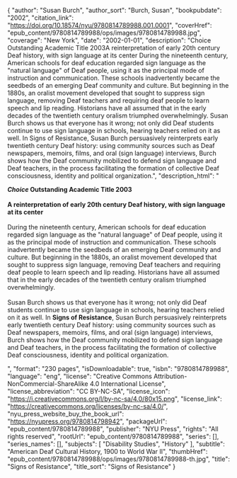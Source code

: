 {
  "author": "Susan Burch",
  "author_sort": "Burch, Susan",
  "bookpubdate": "2002",
  "citation_link": "https://doi.org/10.18574/nyu/9780814789988.001.0001",
  "coverHref": "epub_content/9780814789988/ops/images/9780814789988.jpg",
  "coverage": "New York",
  "date": "2002-01-01",
  "description": "Choice Outstanding Academic Title 2003A reinterpretation of early 20th century Deaf history, with sign language at its center  During the nineteenth century, American schools for deaf education regarded sign language as the \"natural language\" of Deaf people, using it as the principal mode of instruction and communication.  These schools inadvertently became the seedbeds of an emerging Deaf community and culture.  But beginning in the 1880s, an oralist movement developed that sought to suppress sign language, removing Deaf teachers and requiring deaf people to learn speech and lip reading.  Historians have all assumed that in the early decades of the twentieth century oralism triumphed overwhelmingly. Susan Burch shows us that everyone has it wrong; not only did Deaf students continue to use sign language in schools, hearing teachers relied on it as well. In Signs of Resistance, Susan Burch persuasively reinterprets early twentieth century Deaf history: using community sources such as Deaf newspapers, memoirs, films, and oral (sign language) interviews, Burch shows how the Deaf community mobilized to defend sign language and Deaf teachers, in the process facilitating the formation of collective Deaf consciousness, identity and political organization.",
  "description_html": "<p><b><i>Choice</i> Outstanding Academic Title 2003</b><br><br><b>A reinterpretation of early 20th century Deaf history, with sign language at its center</b><br><br>  During the nineteenth century, American schools for deaf education regarded sign language as the \"natural language\" of Deaf people, using it as the principal mode of instruction and communication.  These schools inadvertently became the seedbeds of an emerging Deaf community and culture.  But beginning in the 1880s, an oralist movement developed that sought to suppress sign language, removing Deaf teachers and requiring deaf people to learn speech and lip reading.  Historians have all assumed that in the early decades of the twentieth century oralism triumphed overwhelmingly.<br><br> Susan Burch shows us that everyone has it wrong; not only did Deaf students continue to use sign language in schools, hearing teachers relied on it as well. In <b>Signs of Resistance</b>, Susan Burch persuasively reinterprets early twentieth century Deaf history: using community sources such as Deaf newspapers, memoirs, films, and oral (sign language) interviews, Burch shows how the Deaf community mobilized to defend sign language and Deaf teachers, in the process facilitating the formation of collective Deaf consciousness, identity and political organization.</p>",
  "format": "230 pages",
  "isDownloadable": true,
  "isbn": "9780814789988",
  "language": "eng",
  "license": "Creative Commons Attribution-NonCommercial-ShareAlike 4.0 International License",
  "license_abbreviation": "CC BY-NC-SA",
  "license_icon": "https://i.creativecommons.org/l/by-nc-sa/4.0/80x15.png",
  "license_link": "https://creativecommons.org/licenses/by-nc-sa/4.0/",
  "nyu_press_website_buy_the_book_url": "https://nyupress.org/9780814798942",
  "packageUrl": "epub_content/9780814789988",
  "publisher": "NYU Press",
  "rights": "All rights reserved",
  "rootUrl": "epub_content/9780814789988",
  "series": [],
  "series_names": [],
  "subjects": [
    "Disability Studies",
    "History"
  ],
  "subtitle": "American Deaf Cultural History, 1900 to World War II",
  "thumbHref": "epub_content/9780814789988/ops/images/9780814789988-th.jpg",
  "title": "Signs of Resistance",
  "title_sort": "Signs of Resistance"
}
